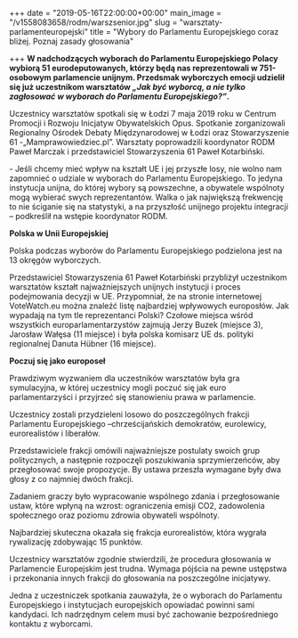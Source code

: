 +++
date = "2019-05-16T22:00:00+00:00"
main_image = "/v1558083658/rodm/warszsenior.jpg"
slug = "warsztaty-parlamenteuropejski"
title = "Wybory do Parlamentu Europejskiego coraz bliżej. Poznaj zasady głosowania"

+++
**W nadchodzących wyborach do Parlamentu Europejskiego Polacy wybiorą 51 eurodeputowanych, którzy będą nas reprezentowali w 751-osobowym parlamencie unijnym. Przedsmak wyborczych emocji udzielił się już uczestnikom warsztatów _„Jak być wyborcą, a nie tylko zagłosować w wyborach do Parlamentu Europejskiego?”_.**

Uczestnicy warsztatów spotkali się w Łodzi 7 maja 2019 roku w Centrum Promocji i Rozwoju Inicjatyw Obywatelskich Opus. Spotkanie zorganizowali Regionalny Ośrodek Debaty Międzynarodowej w Łodzi oraz Stowarzyszenie 61 -„Mamprawowiedziec.pl”. Warsztaty poprowadzili koordynator RODM Paweł Marczak i przedstawiciel Stowarzyszenia 61 Paweł Kotarbiński.

\- Jeśli chcemy mieć wpływ na kształt UE i jej przyszłe losy, nie wolno nam zapomnieć o udziale w wyborach do Parlamentu Europejskiego. To jedyna instytucja unijna, do której wybory są powszechne, a obywatele wspólnoty mogą wybierać swych reprezentantów. Walka o jak największą frekwencję to nie ściganie się na statystyki, a na przyszłość unijnego projektu integracji – podkreślił na wstępie koordynator RODM.

**Polska w Unii Europejskiej**

Polska podczas wyborów do Parlamentu Europejskiego podzielona jest na 13 okręgów wyborczych.

Przedstawiciel Stowarzyszenia 61 Paweł Kotarbiński przybliżył uczestnikom warsztatów kształt najważniejszych unijnych instytucji i proces podejmowania decyzji w UE. Przypomniał, że na stronie internetowej VoteWatch.eu można znaleźć listę najbardziej wpływowych europosłów. Jak wypadają na tym tle reprezentanci Polski? Czołowe miejsca wśród wszystkich europarlamentarzystów zajmują Jerzy Buzek (miejsce 3), Jarosław Wałęsa (11 miejsce) i była polska komisarz UE ds. polityki regionalnej Danuta Hübner (16 miejsce).

**Poczuj się jako europoseł**

Prawdziwym wyzwaniem dla uczestników warsztatów była gra symulacyjna, w której uczestnicy mogli poczuć się jak euro parlamentarzyści i przyjrzeć się stanowieniu prawa w parlamencie.

Uczestnicy zostali przydzieleni losowo do poszczególnych frakcji Parlamentu Europejskiego –chrześcijańskich demokratów, eurolewicy, eurorealistów i liberałów.

Przedstawiciele frakcji omówili najważniejsze postulaty swoich grup politycznych, a następnie rozpoczęli poszukiwania sprzymierzeńców, aby przegłosować swoje propozycje. By ustawa przeszła wymagane były dwa głosy z co najmniej dwóch frakcji.

Zadaniem graczy było wypracowanie wspólnego zdania i przegłosowanie ustaw, które wpłyną na wzrost: ograniczenia emisji CO2, zadowolenia społecznego oraz poziomu zdrowia obywateli wspólnoty.

Najbardziej skuteczna okazała się frakcja eurorealistów, która wygrała rywalizację zdobywając 15 punktów.

Uczestnicy warsztatów zgodnie stwierdzili, że procedura głosowania w Parlamencie Europejskim jest trudna. Wymaga pójścia na pewne ustępstwa i przekonania innych frakcji do głosowania na poszczególne inicjatywy.

Jedna z uczestniczek spotkania zauważyła, że o wyborach do Parlamentu Europejskiego i instytucjach europejskich opowiadać powinni sami kandydaci. Ich nadrzędnym celem musi być zachowanie bezpośredniego kontaktu z wyborcami.